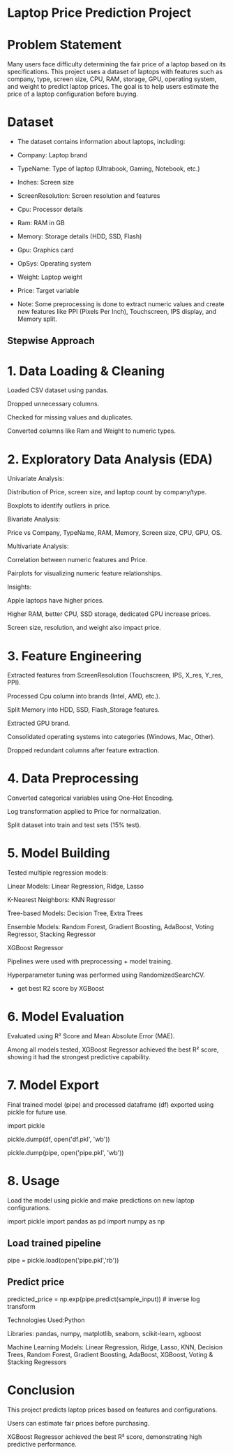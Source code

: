 # Laptop Price Prediction Project



# Problem Statement

Many users face difficulty determining the fair price of a laptop based on its specifications. This project uses a dataset of laptops with features such as company, type, screen size, CPU, RAM, storage, GPU, operating system, and weight to predict laptop prices. The goal is to help users estimate the price of a laptop configuration before buying.

# Dataset

* The dataset contains information about laptops, including:

* Company: Laptop brand

* TypeName: Type of laptop (Ultrabook, Gaming, Notebook, etc.)

* Inches: Screen size

* ScreenResolution: Screen resolution and features

* Cpu: Processor details

* Ram: RAM in GB

* Memory: Storage details (HDD, SSD, Flash)

* Gpu: Graphics card

* OpSys: Operating system

* Weight: Laptop weight

* Price: Target variable

* Note: Some preprocessing is done to extract numeric values and create new features like PPI (Pixels Per Inch), Touchscreen, IPS display, and Memory split.

## Stepwise Approach

# 1. Data Loading & Cleaning

Loaded CSV dataset using pandas.

Dropped unnecessary columns.

Checked for missing values and duplicates.

Converted columns like Ram and Weight to numeric types.

# 2. Exploratory Data Analysis (EDA)

Univariate Analysis:

Distribution of Price, screen size, and laptop count by company/type.

Boxplots to identify outliers in price.

Bivariate Analysis:

Price vs Company, TypeName, RAM, Memory, Screen size, CPU, GPU, OS.

Multivariate Analysis:

Correlation between numeric features and Price.

Pairplots for visualizing numeric feature relationships.

Insights:

Apple laptops have higher prices.

Higher RAM, better CPU, SSD storage, dedicated GPU increase prices.

Screen size, resolution, and weight also impact price.

# 3. Feature Engineering

Extracted features from ScreenResolution (Touchscreen, IPS, X_res, Y_res, PPI).

Processed Cpu column into brands (Intel, AMD, etc.).

Split Memory into HDD, SSD, Flash_Storage features.

Extracted GPU brand.

Consolidated operating systems into categories (Windows, Mac, Other).

Dropped redundant columns after feature extraction.

# 4. Data Preprocessing

Converted categorical variables using One-Hot Encoding.

Log transformation applied to Price for normalization.

Split dataset into train and test sets (15% test).

# 5. Model Building

Tested multiple regression models:

Linear Models: Linear Regression, Ridge, Lasso

K-Nearest Neighbors: KNN Regressor

Tree-based Models: Decision Tree, Extra Trees

Ensemble Models: Random Forest, Gradient Boosting, AdaBoost, Voting Regressor, Stacking Regressor

XGBoost Regressor

Pipelines were used with preprocessing + model training.

Hyperparameter tuning was performed using RandomizedSearchCV.

* get best R2 score by XGBoost

# 6. Model Evaluation

Evaluated using R² Score and Mean Absolute Error (MAE).

Among all models tested, XGBoost Regressor achieved the best R² score, showing it had the strongest predictive capability.



# 7. Model Export

Final trained model (pipe) and processed dataframe (df) exported using pickle for future use.

import pickle

pickle.dump(df, open('df.pkl', 'wb'))

pickle.dump(pipe, open('pipe.pkl', 'wb'))

# 8. Usage

Load the model using pickle and make predictions on new laptop configurations.

import pickle
import pandas as pd
import numpy as np

## Load trained pipeline
pipe = pickle.load(open('pipe.pkl','rb'))


## Predict price
predicted_price = np.exp(pipe.predict(sample_input))  # inverse log transform

Technologies Used:Python


Libraries: pandas, numpy, matplotlib, seaborn, scikit-learn, xgboost

Machine Learning Models: Linear Regression, Ridge, Lasso, KNN, Decision Trees, Random Forest, Gradient Boosting, AdaBoost, XGBoost, Voting & Stacking Regressors


# Conclusion

This project predicts laptop prices based on features and configurations.

Users can estimate fair prices before purchasing.

XGBoost Regressor achieved the best R² score, demonstrating high predictive performance.
